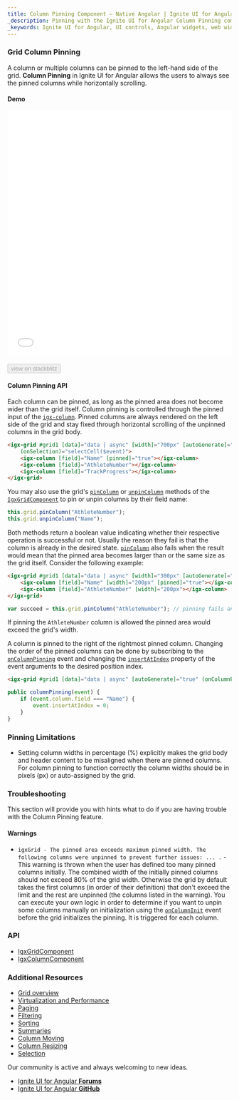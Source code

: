 ```yaml
---
title: Column Pinning Component – Native Angular | Ignite UI for Angular
_description: Pinning with the Ignite UI for Angular Column Pinning component allows the users to always see the pinned columns while horizontally scrolling. 
_keywords: Ignite UI for Angular, UI controls, Angular widgets, web widgets, UI widgets, Angular, Native Angular Components Suite, Native Angular Controls, Native Angular Components Library, Native Angular Components, Angular Data Grid component, Angular Data Grid control, Angular Grid component, Angular Grid control, Angular High Performance Grid, column pinning, pinning, pin
---
```


### Grid Column Pinning
A column or multiple columns can be pinned to the left-hand side of the grid. **Column Pinning** in Ignite UI for Angular allows the users to always see the pinned columns while horizontally scrolling. 

#### Demo

<div class="sample-container loading" style="height:550px">
    <iframe id="grid-sample-pinning-iframe" src='{environment:demosBaseUrl}/grid/grid-sample-pinning' width="100%" height="100%" seamless frameBorder="0" onload="onSampleIframeContentLoaded(this);"></iframe>
</div>
<br/>
<div>
<button data-localize="stackblitz" disabled class="stackblitz-btn" data-iframe-id="grid-sample-pinning-iframe" data-demos-base-url="{environment:demosBaseUrl}">view on stackblitz</button>
</div>

#### Column Pinning API

Each column can be pinned, as long as the pinned area does not become wider than the grid itself. Column pinning is controlled through the pinned input of the [`igx-column`]({environment:angularApiUrl}/classes/igxcolumncomponent.html). Pinned columns are always rendered on the left side of the grid and stay fixed through horizontal scrolling of the unpinned columns in the grid body.

```html
<igx-grid #grid1 [data]="data | async" [width]="700px" [autoGenerate]="false" [paging]="true" [perPage]="6" (onColumnInit)="initColumns($event)"
    (onSelection)="selectCell($event)">
    <igx-column [field]="Name" [pinned]="true"></igx-column>
    <igx-column [field]="AthleteNumber"></igx-column>
    <igx-column [field]="TrackProgress"></igx-column>
</igx-grid>
```

You may also use the grid's [`pinColumn`]({environment:angularApiUrl}/classes/igxgridcomponent.html#pincolumn) or [`unpinColumn`]({environment:angularApiUrl}/classes/igxgridcomponent.html#unpincolumn) methods of the [`IgxGridComponent`]({environment:angularApiUrl}/classes/igxgridcomponent.html) to pin or unpin columns by their field name:

```typescript
this.grid.pinColumn("AthleteNumber");
this.grid.unpinColumn("Name");
```

Both methods return a boolean value indicating whether their respective operation is successful or not. Usually the reason they fail is that the column is already in the desired state. [`pinColumn`]({environment:angularApiUrl}/classes/igxgridcomponent.html#pincolumn) also fails when the result would mean that the pinned area becomes larger than or the same size as the grid itself. Consider the following example:

```html
<igx-grid #grid1 [data]="data | async" [width]="300px" [autoGenerate]="false">
    <igx-column [field]="Name" [width]="200px" [pinned]="true"></igx-column>
    <igx-column [field]="AthleteNumber" [width]="200px"></igx-column>
</igx-grid>
```

```typescript
var succeed = this.grid.pinColumn("AthleteNumber"); // pinning fails and succeed will be false
```

If pinning the `AthleteNumber` column is allowed the pinned area would exceed the grid's width.

A column is pinned to the right of the rightmost pinned column. Changing the order of the pinned columns can be done by subscribing to the [`onColumnPinning`]({environment:angularApiUrl}/classes/igxgridcomponent.html#oncolumnpinning) event and changing the [`insertAtIndex`]({environment:angularApiUrl}/interfaces/ipincolumneventargs.html#insertatindex) property of the event arguments to the desired position index.

```html
<igx-grid #grid1 [data]="data | async" [autoGenerate]="true" (onColumnPinning)="columnPinning($event)"></igx-grid>
```

```typescript
public columnPinning(event) {
    if (event.column.field === "Name") {
        event.insertAtIndex = 0;
    }
}
```

### Pinning Limitations

*   Setting column widths in percentage (%) explicitly makes the grid body and header content to be misaligned when there are pinned columns. For column pinning to function correctly the column widths should be in pixels (px) or auto-assigned by the grid.

<div class="divider--half"></div>

### Troubleshooting

This section will provide you with hints what to do if you are having trouble with the Column Pinning feature.

#### Warnings

* `igxGrid - The pinned area exceeds maximum pinned width. The following columns were unpinned to prevent further issues: ... .` - This warning is thrown when the user has defined too many pinned columns initially. The combined width of the initially pinned columns should not exceed 80% of the grid width. Otherwise the grid by default takes the first columns (in order of their definition) that don't exceed the limit and the rest are unpinned (the columns listed in the warning). You can execute your own logic in order to determine if you want to unpin some columns manually on initialization using the [`onColumnInit`]({environment:angularApiUrl}/classes/igxgridcomponent.html#oncolumninit) event before the grid initializes the pinning. It is triggered for each column.


<div class="divider--half"></div>

### API
* [IgxGridComponent]({environment:angularApiUrl}/classes/igxgridcomponent.html)
* [IgxColumnComponent]({environment:angularApiUrl}/classes/igxcolumncomponent.html)

### Additional Resources
<div class="divider--half"></div>

* [Grid overview](grid.md)
* [Virtualization and Performance](grid_virtualization.md)
* [Paging](grid_paging.md)
* [Filtering](grid_filtering.md)
* [Sorting](grid_sorting.md)
* [Summaries](grid_summaries.md)
* [Column Moving](grid_column_moving.md)
* [Column Resizing](grid_column_resizing.md)
* [Selection](grid_selection.md)

<div class="divider--half"></div>
Our community is active and always welcoming to new ideas.

* [Ignite UI for Angular **Forums**](https://www.infragistics.com/community/forums/f/ignite-ui-for-angular)
* [Ignite UI for Angular **GitHub**](https://github.com/IgniteUI/igniteui-angular)
